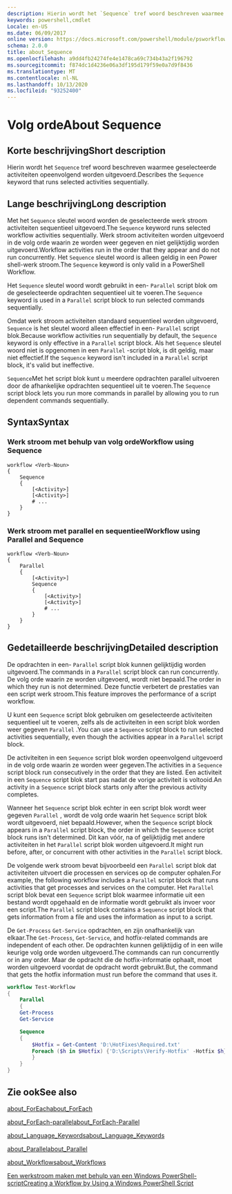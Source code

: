 ```yaml
---
description: Hierin wordt het `Sequence` tref woord beschreven waarmee geselecteerde activiteiten opeenvolgend worden uitgevoerd.
keywords: powershell,cmdlet
Locale: en-US
ms.date: 06/09/2017
online version: https://docs.microsoft.com/powershell/module/psworkflow/about/about_sequence?view=powershell-5.1&WT.mc_id=ps-gethelp
schema: 2.0.0
title: about_Sequence
ms.openlocfilehash: a9dd4fb24274fe4e1478ca69c734b43a2f196792
ms.sourcegitcommit: f874dc1d4236e06a3df195d179f59e0a7d9f8436
ms.translationtype: MT
ms.contentlocale: nl-NL
ms.lasthandoff: 10/13/2020
ms.locfileid: "93252400"
---
```

# <a name="about-sequence"></a><span data-ttu-id="d20ab-104">Volg orde</span><span class="sxs-lookup"><span data-stu-id="d20ab-104">About Sequence</span></span>

## <a name="short-description"></a><span data-ttu-id="d20ab-105">Korte beschrijving</span><span class="sxs-lookup"><span data-stu-id="d20ab-105">Short description</span></span>

<span data-ttu-id="d20ab-106">Hierin wordt het `Sequence` tref woord beschreven waarmee geselecteerde activiteiten opeenvolgend worden uitgevoerd.</span><span class="sxs-lookup"><span data-stu-id="d20ab-106">Describes the `Sequence` keyword that runs selected activities sequentially.</span></span>

## <a name="long-description"></a><span data-ttu-id="d20ab-107">Lange beschrijving</span><span class="sxs-lookup"><span data-stu-id="d20ab-107">Long description</span></span>

<span data-ttu-id="d20ab-108">Met het `Sequence` sleutel woord worden de geselecteerde werk stroom activiteiten sequentieel uitgevoerd.</span><span class="sxs-lookup"><span data-stu-id="d20ab-108">The `Sequence` keyword runs selected workflow activities sequentially.</span></span> <span data-ttu-id="d20ab-109">Werk stroom activiteiten worden uitgevoerd in de volg orde waarin ze worden weer gegeven en niet gelijktijdig worden uitgevoerd.</span><span class="sxs-lookup"><span data-stu-id="d20ab-109">Workflow activities run in the order that they appear and do not run concurrently.</span></span> <span data-ttu-id="d20ab-110">Het `Sequence` sleutel woord is alleen geldig in een Power shell-werk stroom.</span><span class="sxs-lookup"><span data-stu-id="d20ab-110">The `Sequence` keyword is only valid in a PowerShell Workflow.</span></span>

<span data-ttu-id="d20ab-111">Het `Sequence` sleutel woord wordt gebruikt in een- `Parallel` script blok om de geselecteerde opdrachten sequentieel uit te voeren.</span><span class="sxs-lookup"><span data-stu-id="d20ab-111">The `Sequence` keyword is used in a `Parallel` script block to run selected commands sequentially.</span></span>

<span data-ttu-id="d20ab-112">Omdat werk stroom activiteiten standaard sequentieel worden uitgevoerd, `Sequence` is het sleutel woord alleen effectief in een- `Parallel` script blok.</span><span class="sxs-lookup"><span data-stu-id="d20ab-112">Because workflow activities run sequentially by default, the `Sequence` keyword is only effective in a `Parallel` script block.</span></span> <span data-ttu-id="d20ab-113">Als het `Sequence` sleutel woord niet is opgenomen in een `Parallel` -script blok, is dit geldig, maar niet effectief.</span><span class="sxs-lookup"><span data-stu-id="d20ab-113">If the `Sequence` keyword isn't included in a `Parallel` script block, it's valid but ineffective.</span></span>

<span data-ttu-id="d20ab-114">`Sequence`Met het script blok kunt u meerdere opdrachten parallel uitvoeren door de afhankelijke opdrachten sequentieel uit te voeren.</span><span class="sxs-lookup"><span data-stu-id="d20ab-114">The `Sequence` script block lets you run more commands in parallel by allowing you to run dependent commands sequentially.</span></span>

## <a name="syntax"></a><span data-ttu-id="d20ab-115">Syntax</span><span class="sxs-lookup"><span data-stu-id="d20ab-115">Syntax</span></span>

### <a name="workflow-using-sequence"></a><span data-ttu-id="d20ab-116">Werk stroom met behulp van volg orde</span><span class="sxs-lookup"><span data-stu-id="d20ab-116">Workflow using Sequence</span></span>

```
workflow <Verb-Noun>
{
    Sequence
    {
        [<Activity>]
        [<Activity>]
        # ...
    }
}
```

### <a name="workflow-using-parallel-and-sequence"></a><span data-ttu-id="d20ab-117">Werk stroom met parallel en sequentieel</span><span class="sxs-lookup"><span data-stu-id="d20ab-117">Workflow using Parallel and Sequence</span></span>

```
workflow <Verb-Noun>
{
    Parallel
    {
        [<Activity>]
        Sequence
        {
            [<Activity>]
            [<Activity>]
            # ...
        }
    }
}
```

## <a name="detailed-description"></a><span data-ttu-id="d20ab-118">Gedetailleerde beschrijving</span><span class="sxs-lookup"><span data-stu-id="d20ab-118">Detailed description</span></span>

<span data-ttu-id="d20ab-119">De opdrachten in een- `Parallel` script blok kunnen gelijktijdig worden uitgevoerd.</span><span class="sxs-lookup"><span data-stu-id="d20ab-119">The commands in a `Parallel` script block can run concurrently.</span></span> <span data-ttu-id="d20ab-120">De volg orde waarin ze worden uitgevoerd, wordt niet bepaald.</span><span class="sxs-lookup"><span data-stu-id="d20ab-120">The order in which they run is not determined.</span></span> <span data-ttu-id="d20ab-121">Deze functie verbetert de prestaties van een script werk stroom.</span><span class="sxs-lookup"><span data-stu-id="d20ab-121">This feature improves the performance of a script workflow.</span></span>

<span data-ttu-id="d20ab-122">U kunt een `Sequence` script blok gebruiken om geselecteerde activiteiten sequentieel uit te voeren, zelfs als de activiteiten in een script blok worden weer gegeven `Parallel` .</span><span class="sxs-lookup"><span data-stu-id="d20ab-122">You can use a `Sequence` script block to run selected activities sequentially, even though the activities appear in a `Parallel` script block.</span></span>

<span data-ttu-id="d20ab-123">De activiteiten in een `Sequence` script blok worden opeenvolgend uitgevoerd in de volg orde waarin ze worden weer gegeven.</span><span class="sxs-lookup"><span data-stu-id="d20ab-123">The activities in a `Sequence` script block run consecutively in the order that they are listed.</span></span> <span data-ttu-id="d20ab-124">Een activiteit in een `Sequence` script blok start pas nadat de vorige activiteit is voltooid.</span><span class="sxs-lookup"><span data-stu-id="d20ab-124">An activity in a `Sequence` script block starts only after the previous activity completes.</span></span>

<span data-ttu-id="d20ab-125">Wanneer het `Sequence` script blok echter in een script blok wordt weer gegeven `Parallel` , wordt de volg orde waarin het `Sequence` script blok wordt uitgevoerd, niet bepaald.</span><span class="sxs-lookup"><span data-stu-id="d20ab-125">However, when the `Sequence` script block appears in a `Parallel` script block, the order in which the `Sequence` script block runs isn't determined.</span></span> <span data-ttu-id="d20ab-126">Dit kan vóór, na of gelijktijdig met andere activiteiten in het `Parallel` script blok worden uitgevoerd.</span><span class="sxs-lookup"><span data-stu-id="d20ab-126">It might run before, after, or concurrent with other activities in the `Parallel` script block.</span></span>

<span data-ttu-id="d20ab-127">De volgende werk stroom bevat bijvoorbeeld een `Parallel` script blok dat activiteiten uitvoert die processen en services op de computer ophalen.</span><span class="sxs-lookup"><span data-stu-id="d20ab-127">For example, the following workflow includes a `Parallel` script block that runs activities that get processes and services on the computer.</span></span> <span data-ttu-id="d20ab-128">Het `Parallel` script blok bevat een `Sequence` script blok waarmee informatie uit een bestand wordt opgehaald en de informatie wordt gebruikt als invoer voor een script.</span><span class="sxs-lookup"><span data-stu-id="d20ab-128">The `Parallel` script block contains a `Sequence` script block that gets information from a file and uses the information as input to a script.</span></span>

<span data-ttu-id="d20ab-129">De `Get-Process` `Get-Service` opdrachten, en zijn onafhankelijk van elkaar.</span><span class="sxs-lookup"><span data-stu-id="d20ab-129">The `Get-Process`, `Get-Service`, and hotfix-related commands are independent of each other.</span></span> <span data-ttu-id="d20ab-130">De opdrachten kunnen gelijktijdig of in een wille keurige volg orde worden uitgevoerd.</span><span class="sxs-lookup"><span data-stu-id="d20ab-130">The commands can run concurrently or in any order.</span></span> <span data-ttu-id="d20ab-131">Maar de opdracht die de hotfix-informatie ophaalt, moet worden uitgevoerd voordat de opdracht wordt gebruikt.</span><span class="sxs-lookup"><span data-stu-id="d20ab-131">But, the command that gets the hotfix information must run before the command that uses it.</span></span>

```powershell
workflow Test-Workflow
{
    Parallel
    {
    Get-Process
    Get-Service

    Sequence
    {
        $Hotfix = Get-Content 'D:\HotFixes\Required.txt'
        Foreach ($h in $Hotfix) {'D:\Scripts\Verify-Hotfix' -Hotfix $h}
        }
    }
}
```

## <a name="see-also"></a><span data-ttu-id="d20ab-132">Zie ook</span><span class="sxs-lookup"><span data-stu-id="d20ab-132">See also</span></span>

[<span data-ttu-id="d20ab-133">about_ForEach</span><span class="sxs-lookup"><span data-stu-id="d20ab-133">about_ForEach</span></span>](../../Microsoft.PowerShell.Core/About/about_Foreach.md)

[<span data-ttu-id="d20ab-134">about_ForEach-parallel</span><span class="sxs-lookup"><span data-stu-id="d20ab-134">about_ForEach-Parallel</span></span>](about_ForEach-Parallel.md)

[<span data-ttu-id="d20ab-135">about_Language_Keywords</span><span class="sxs-lookup"><span data-stu-id="d20ab-135">about_Language_Keywords</span></span>](../../Microsoft.PowerShell.Core/About/about_Language_Keywords.md)

[<span data-ttu-id="d20ab-136">about_Parallel</span><span class="sxs-lookup"><span data-stu-id="d20ab-136">about_Parallel</span></span>](about_Parallel.md)

[<span data-ttu-id="d20ab-137">about_Workflows</span><span class="sxs-lookup"><span data-stu-id="d20ab-137">about_Workflows</span></span>](about_Workflows.md)

[<span data-ttu-id="d20ab-138">Een werkstroom maken met behulp van een Windows PowerShell-script</span><span class="sxs-lookup"><span data-stu-id="d20ab-138">Creating a Workflow by Using a Windows PowerShell Script</span></span>](/previous-versions/powershell/scripting/developer/workflow/creating-a-workflow-by-using-a-windows-powershell-script)
